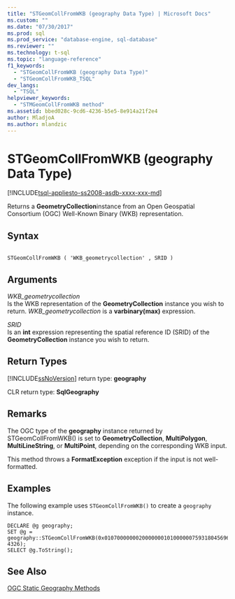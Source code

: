 ```yaml
---
title: "STGeomCollFromWKB (geography Data Type) | Microsoft Docs"
ms.custom: ""
ms.date: "07/30/2017"
ms.prod: sql
ms.prod_service: "database-engine, sql-database"
ms.reviewer: ""
ms.technology: t-sql
ms.topic: "language-reference"
f1_keywords: 
  - "STGeomCollFromWKB (geography Data Type)"
  - "STGeomCollFromWKB_TSQL"
dev_langs: 
  - "TSQL"
helpviewer_keywords: 
  - "STMGeomCollFromWKB method"
ms.assetid: bbed028c-9cd6-4236-b5e5-8e914a21f2e4
author: MladjoA
ms.author: mlandzic 
---
```

# STGeomCollFromWKB (geography Data Type)
[!INCLUDE[tsql-appliesto-ss2008-asdb-xxxx-xxx-md](../../includes/tsql-appliesto-ss2008-asdb-xxxx-xxx-md.md)]

Returns a **GeometryCollection**instance from an Open Geospatial Consortium (OGC) Well-Known Binary (WKB) representation.
  
## Syntax  
  
```  
  
STGeomCollFromWKB ( 'WKB_geometrycollection' , SRID )  
```  
  
## Arguments  
 *WKB_geometrycollection*  
 Is the WKB representation of the **GeometryCollection** instance you wish to return. *WKB_geometrycollection* is a **varbinary(max)** expression.  
  
 *SRID*  
 Is an **int** expression representing the spatial reference ID (SRID) of the **GeometryCollection** instance you wish to return.  
  
## Return Types  
 [!INCLUDE[ssNoVersion](../../includes/ssnoversion-md.md)] return type: **geography**  
  
 CLR return type: **SqlGeography**  
  
## Remarks  
 The OGC type of the **geography** instance returned by STGeomCollFromWKB() is set to **GeometryCollection**, **MultiPolygon**, **MultiLineString**, or **MultiPoint**, depending on the corresponding WKB input.  
  
 This method throws a **FormatException** exception if the input is not well-formatted.  
  
## Examples  
 The following example uses `STGeomCollFromWKB()` to create a `geography` instance.  
  
```  
DECLARE @g geography;  
SET @g = geography::STGeomCollFromWKB(0x01070000000200000001010000007593180456965EC017D9CEF753D34740010200000002000000D7A3703D0A975EC08716D9CEF7D34740CBA145B6F3955EC08716D9CEF7D34740, 4326);  
SELECT @g.ToString();  
```  
  
## See Also  
 [OGC Static Geography Methods](../../t-sql/spatial-geography/ogc-static-geography-methods.md)  
  
  
